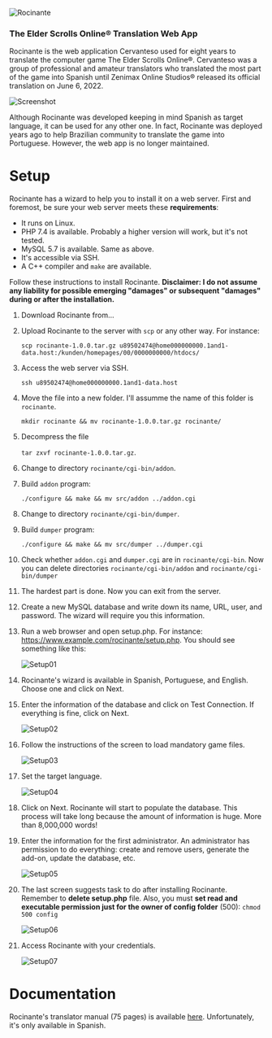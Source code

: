 ![Rocinante](images/rocinante-black-logo.png)

### The Elder Scrolls Online® Translation Web App

Rocinante is the web application Cervanteso used for eight years to translate the computer game The Elder Scrolls Online®. Cervanteso was a group of professional and amateur translators who translated the most part of the game into Spanish until Zenimax Online Studios® released its official translation on June 6, 2022.

![Screenshot](doc/setup/cervanteso.png)
    
Although Rocinante was developed keeping in mind Spanish as target language, it can be used for any other one. In fact, Rocinante was deployed years ago to help Brazilian community to translate the game into Portuguese. However, the web app is no longer maintained. 

# Setup

Rocinante has a wizard to help you to install it on a web server. First and foremost, be sure your web server meets these **requirements**:
  - It runs on Linux.
  - PHP 7.4 is available. Probably a higher version will work, but it's not tested.
  - MySQL 5.7 is available. Same as above.
  - It's accessible via SSH.
  - A C++ compiler and `make` are available.

Follow these instructions to install Rocinante. **Disclaimer: I do not assume any liability for possible emerging "damages" or subsequent "damages" during or after the installation.**
1. Download Rocinante from...
2. Upload Rocinante to the server with `scp` or any other way. For instance:
 
   `scp rocinante-1.0.0.tar.gz u89502474@home000000000.1and1-data.host:/kunden/homepages/00/0000000000/htdocs/`
3. Access the web server via SSH.

   `ssh u89502474@home000000000.1and1-data.host`
4. Move the file into a new folder. I'll assumme the name of this folder is `rocinante`.

   `mkdir rocinante && mv rocinante-1.0.0.tar.gz rocinante/`
5. Decompress the file

   `tar zxvf rocinante-1.0.0.tar.gz`.
6. Change to directory `rocinante/cgi-bin/addon`.
7. Build `addon` program:

   `./configure && make && mv src/addon ../addon.cgi`
9. Change to directory `rocinante/cgi-bin/dumper`.
10. Build `dumper` program:

    `./configure && make && mv src/dumper ../dumper.cgi`
11. Check whether `addon.cgi` and `dumper.cgi` are in `rocinante/cgi-bin`. Now you can delete directories `rocinante/cgi-bin/addon` and `rocinante/cgi-bin/dumper`
12. The hardest part is done. Now you can exit from the server.
13. Create a new MySQL database and write down its name, URL, user, and password. The wizard will require you this information.
14. Run a web browser and open setup.php. For instance: https://www.example.com/rocinante/setup.php. You should see something like this:

    ![Setup01](doc/setup/setup01.png)
15. Rocinante's wizard is available in Spanish, Portuguese, and English. Choose one and click on Next.
16. Enter the information of the database and click on Test Connection. If everything is fine, click on Next.

    ![Setup02](doc/setup/setup02.png)
17. Follow the instructions of the screen to load mandatory game files.

    ![Setup03](doc/setup/setup03.png)
18. Set the target language.

    ![Setup04](doc/setup/setup04.png)
19. Click on Next. Rocinante will start to populate the database. This process will take long because the amount of information is huge. More than 8,000,000 words!
20. Enter the information for the first administrator. An administrator has permission to do everything: create and remove users, generate the add-on, update the database, etc.

    ![Setup05](doc/setup/setup05.png)
21. The last screen suggests task to do after installing Rocinante. Remember to **delete setup.php** file. Also, you must **set read and executable permission just for the owner of config folder** (500): `chmod 500 config`

    ![Setup06](doc/setup/setup06.png)
22. Access Rocinante with your credentials.

    ![Setup07](doc/setup/setup07.png)

# Documentation

Rocinante's translator manual (75 pages) is available [here](https://github.com/helmantika/rocinante/tree/main/doc/Manual%20del%20traductor). Unfortunately, it's only available in Spanish.
